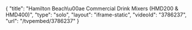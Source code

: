 {
    "title": "Hamilton Beach\u00ae Commercial Drink Mixers (HMD200 & HMD400)",
    "type": "solo",
    "layout": "iframe-static",
    "videoId": "3786237",
    "url": "\/tvpembed\/3786237"
}